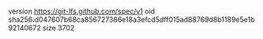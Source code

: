 version https://git-lfs.github.com/spec/v1
oid sha256:d047607b68ca856727386e18a3efcd5dff015ad88769d8b1189e5e1b92140672
size 3702

